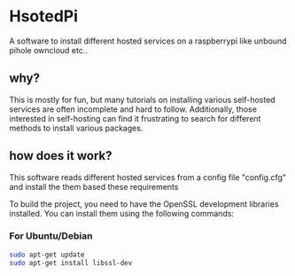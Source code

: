 # HsotedPi 
A software to install different hosted services on a raspberrypi
like unbound pihole owncloud etc..

## why?
This is mostly for fun, but many tutorials on installing various self-hosted services are often incomplete and hard to follow. 
Additionally, those interested in self-hosting can find it frustrating to search for different methods to install various packages.

## how does it work?
This software reads different hosted services from a  config file
"config.cfg" and install the them based these requirements

To build the project, you need to have the OpenSSL development libraries installed. You can install them using the following commands:

### For Ubuntu/Debian

```bash
sudo apt-get update
sudo apt-get install libssl-dev
